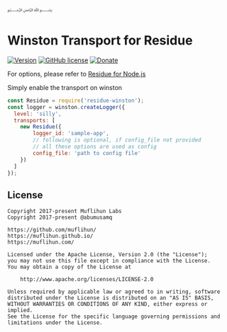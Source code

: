 ﷽

# Winston Transport for Residue

[![Version](https://img.shields.io/npm/v/residue-winston.svg)](https://www.npmjs.com/package/residue-winston)
[![GitHub license](https://img.shields.io/badge/License-Apache%202.0-blue.svg)](https://github.com/muflihun/residue-winston/blob/master/LICENSE)
[![Donate](https://img.shields.io/badge/Donate-PayPal-green.svg)](https://www.paypal.me/MuflihunDotCom/25)

For options, please refer to [Residue for Node.js](https://github.com/muflihun/residue-node#connectoptions)

Simply enable the transport on winston

```javascript
const Residue = require('residue-winston');
const logger = winston.createLogger({
  level: 'silly',
  transports: [
    new Residue({
        logger_id: 'sample-app',
        // following is optional, if config_file not provided
        // all these options are used as config
        config_file: 'path to config file'
    })
  ]
});
```

## License
```
Copyright 2017-present Muflihun Labs
Copyright 2017-present @abumusamq

https://github.com/muflihun/
https://muflihun.github.io/
https://muflihun.com/

Licensed under the Apache License, Version 2.0 (the "License");
you may not use this file except in compliance with the License.
You may obtain a copy of the License at

    http://www.apache.org/licenses/LICENSE-2.0

Unless required by applicable law or agreed to in writing, software
distributed under the License is distributed on an "AS IS" BASIS,
WITHOUT WARRANTIES OR CONDITIONS OF ANY KIND, either express or implied.
See the License for the specific language governing permissions and
limitations under the License.
```
